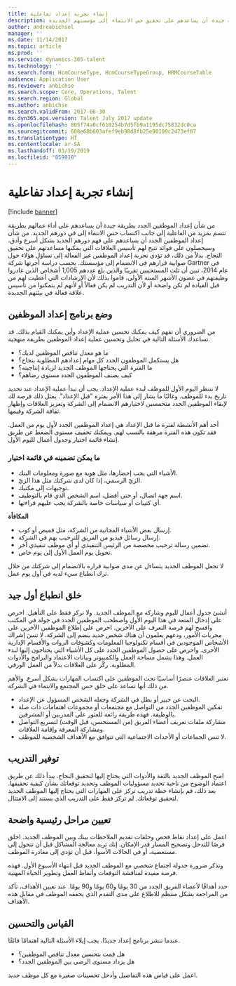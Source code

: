 ```yaml
---
title: إنشاء تجربة إعداد تفاعلية
description: من شأن إعداد الموظفين الجدد بطريقة جيدة أن يساعدهم على تحقيق حس الانتماء إلى مؤسستهم الجديدة.
author: andreabichsel
manager: ''
ms.date: 11/14/2017
ms.topic: article
ms.prod: ''
ms.service: dynamics-365-talent
ms.technology: ''
ms.search.form: HcmCourseType, HcmCourseTypeGroup, HRMCourseTable
audience: Application User
ms.reviewer: anbichse
ms.search.scope: Core, Operations, Talent
ms.search.region: Global
ms.author: anbichse
ms.search.validFrom: 2017-06-30
ms.dyn365.ops.version: Talent July 2017 update
ms.openlocfilehash: 805f74a0cf618254b7d5fb9a1195dc75832dc0ca
ms.sourcegitcommit: 608e68b603afef9eb98d8fb25e90109c2473ef87
ms.translationtype: HT
ms.contentlocale: ar-SA
ms.lasthandoff: 03/19/2019
ms.locfileid: "859818"
---
```

# <a name="create-an-engaging-onboarding-experience"></a>إنشاء تجربة إعداد تفاعلية

[!include [banner](includes/banner.md)]

من شأن إعداد الموظفين الجدد بطريقة جيدة أن يساعدهم على أداء عمالهم بطريقة تتسم بمزيد من الفاعلية إلى جانب اكتساب حس الانتماء إلى في دورهم الجديد. من شأن إعداد الموظفين الجدد أن يساعدهم على فهم دورهم الجديد بشكل أسرع وأدق، وسيحصلون على فوائد تتيح لهم تأسيس العلاقات التي يمكنها مساعدتهم على تحقيق النجاح. بدلاً من ذلك، قد تؤدي تجربة إعداد الموظفين غير الفعالة إلى تساؤل هؤلاء حول صوابية قرارهم في الانضمام إلى مؤسستك. بحسب دراسة أجرتها شركة Gartner في عام 2014، تبين أن ثلث المستجيبين تقريبًا والذين بلغ عددهم 1,005 أشخاص الذين غادروا وظيفتهم في غضون الأشهر الستة الأولى، قاموا بذلك لأن الإرشادات التي أعطيت لهم من قبل القيادة لم تكن واضحة أو لأن التدريب لم يكن فعالاً أو لأنهم لم يتمكنوا من تأسيس علاقة فعالة في بيئتهم الجديدة.

## <a name="have-an-onboarding-program-in-place"></a>وضع برنامج إعداد الموظفين
من الضروري أن تفهم كيف يمكنك تحسين عملية الإعداد وأين يمكنك القيام بذلك. قد تساعدك الأسئلة التالية في تحليل وتحسين عملية إعداد الموظفين بطريقة منهجية.

- ما هو معدل تناقص الموظفين لديك؟
- هل يستكمل الموظفون الجدد كل مهام إعدادهم المطلوبة بنجاح؟
- ما الفترة التي يحتاجها الموظف الجديد لزيادة إنتاجيته؟
- كيف يصنف الموظفون الجدد مستوى رضاهم؟

لا تنتظر اليوم الأول للموظف لبدء عملية الإعداد. يجب أن تبدأ عملية الإعداد عند تحديد تاريخ بدء للموظف. وغالبًا ما يشار إلى هذا الأمر بفترة "قبل الإعداد". يمثل ذلك فرصة لك لإبقاء الموظفين الجدد متحمسين لاختيارهم الانضمام إلى الشركة وتعزيز العلاقات وإظهار ثقافة الشركة وقيمها.

أحد أهم الأنشطة لفترة ما قبل الإعداد هي إعداد الموظفين الجدد لأول يوم من العمل. فقد تكون هذه الفترة مرهقة بالنسب لهم. ويمكنك تخفيف مستوى الضغط عن طريق إنشاء قائمة اختيار وجدول أعمال لليوم الأول.

### <a name="what-to-include-in-a-checklist"></a>ما يمكن تضمينه في قائمة اختيار

- الأشياء التي يجب إحضارها، مثل هوية مع صورة ومعلومات البنك.
- الزيّ الرسمي، إذا كان لدى شركتك مثل هذا الزيّ.
- توجيهات إلى مكتبك.
- اسم جهة اتصال، أو حتى أفضل، اسم الشخص الذي قام بالتوظيف.
- أي كتيبات أو سياسات خاصة بالشركة يجب عليهم قراءتها.

**المكافأة**

- إرسال بعض الأشياء المجانية من الشركة، مثل قميص أو كوب.
- إرسال رسائل فيديو من الفريق للترحيب بهم في الشركة.
- تضمين رسالة ترحيب مخصصة من الرئيس التنفيذي أو أي موظف تنفيذي آخر.
- تحويل يوم العمل الأول إلى يوم خاص.

لا تجعل الموظف الجديد يتساءل عن مدى صوابية قراره بالانضمام إلى شركتك من خلال ترك انطباع سيء لديه في أول يوم عمل.

## <a name="create-a-good-first-impression"></a>خلق انطباع أول جيد

أنشئ جدول أعمال لليوم وشاركه مع الموظف الجديد. ولا تركز فقط على التأهيل. احرص على إدخال المتعة في هذا اليوم الأول واصطحب الموظفين الجدد في جولة في المكتب وافسح لهم فرصة التعرف على الآخرين. احرص على إطلاع الموظفين الآخرين على مجريات الأمور، ودعهم يعلمون أن هناك شخص جديد ينضم إلى الشركة. لا تنسَ إشراك الأشخاص الموجودين في أقسام تكنولوجيا المعلومات وكشوفات الروات والأقسام الإدارية الأخرى. واحرص على حصول الموظفين الجدد على كل الأشياء التي يحتاجون إليها لبدء العمل. وهذا يشمل مساحة العمل والكمبيوتر وبيانات الاعتماد والبرامج والأدوات المطلوبة. ركّز على العلاقات بدلاً من العمل الورقي.

تعتبر العلاقات عنصرًا أساسيًا تحث الموظفين على اكتساب المهارات بشكل أسرع. والأهم من ذلك أنها تساعد على خلق حس المجتمع والانتماء في الشركة.

- البحث عن خبير أو بطل في الشركة وجعله الشخص المسؤول عن الإعداد.
- تمكين الموظفين الجدد من التواصل مع مجتمعات أو مجموعات اهتمامات ذات صلة بالوظيفة. فهذه طريقة رائعة للعثور على المدربين أو المشرفين.
- مشاركة ملفات تعريف أعضاء الفريق (من المستحسن، قبل الوقت) لتسريع التواصل ومشاركة المعرفة وإقامة العلاقات.
- لا تنس الجماعات أو الأحداث الاجتماعية التي تتوافق مع الأهداف الشخصية للموظف.

## <a name="provide-training"></a>توفير التدريب

امنح الموظف الجديد بالثقة والأدوات التي يحتاج إليها لتحقيق النجاح. يبدأ ذلك عن طريق اعتماد الوضوح من ناحية تحديد مسؤوليات الموظف وتحديد توقعاتك بشأن كيفية تحقيقها. بعد ذلك، قم بإنشاء خطة تدريب تركز على المهارات التي يحتاج إليها الموظف الجديد لتحقيق توقعاتك. لم تركز فقط على التدريب الذي يستند إلى الامتثال.

## <a name="set-clear-milestones"></a>تعيين مراحل رئيسية واضحة

اعمل على إعداد نقاط فحص وحلقات تقديم الملاحظات بينك وبين الموظف الجديد. اخلق فرصًا للتدخل وتصحيح المسار قدر الإمكان. إنك تريد معالجة المشاكل قبل أن تتحول إلى مستعصية، أو في الحالات الأسوأ، قبل أن تؤدي إلى مغادرة الموظف.

وتذكر ضرورة جدولة اجتماع شخصي مع الموظف الجديد قبل انتهاء الأسبوع الأول. فهذه فرصة مفيدة لمناقشة التوقعات وأنماط العمل وتطوير الحياة المهنية.

حدد أهدافًا لأعضاء الفريق الجدد من 30 يومًا و60 يومًا و90 يومًا. عند تعيين الأهداف، تأكد من المراجعة بشكل منتظم للاطلاع على مدى التقدم الذي يحققه الموظف في مقابل هذه الأهداف.

## <a name="measure-and-optimize"></a>القياس والتحسين

عندما تنشر برنامج إعداد جديدًا، يجب إيلاء الأسئلة التالية اهتمامًا فائقًا. 

- هل قمت بتحسين معدل تناقص الموظفين؟
- هل يزداد مستوى الرضى بين الموظفين الجدد؟ 

اعمل على قياس هذه التفاصيل وأدخل تحسينات صغيرة مع كل موظف جديد.

